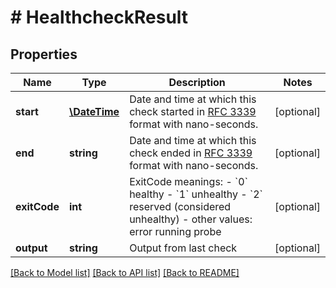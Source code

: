 # # HealthcheckResult

## Properties

Name | Type | Description | Notes
------------ | ------------- | ------------- | -------------
**start** | [**\DateTime**](\DateTime.md) | Date and time at which this check started in [RFC 3339](https://www.ietf.org/rfc/rfc3339.txt) format with nano-seconds. | [optional] 
**end** | **string** | Date and time at which this check ended in [RFC 3339](https://www.ietf.org/rfc/rfc3339.txt) format with nano-seconds. | [optional] 
**exitCode** | **int** | ExitCode meanings:  - &#x60;0&#x60; healthy - &#x60;1&#x60; unhealthy - &#x60;2&#x60; reserved (considered unhealthy) - other values: error running probe | [optional] 
**output** | **string** | Output from last check | [optional] 

[[Back to Model list]](../../README.md#documentation-for-models) [[Back to API list]](../../README.md#documentation-for-api-endpoints) [[Back to README]](../../README.md)


